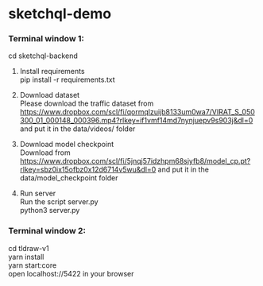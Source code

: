 # sketchql-demo


### Terminal window 1:

cd sketchql-backend

1. Install requirements\
pip install -r requirements.txt

2. Download dataset\
Please download the traffic dataset from https://www.dropbox.com/scl/fi/qormqlzuijb8133um0wa7/VIRAT_S_050300_01_000148_000396.mp4?rlkey=if1vmf14md7nynjuepv9s903j&dl=0 and put it in the data/videos/ folder

3. Download model checkpoint\
Download from https://www.dropbox.com/scl/fi/5jnqj57idzhpm68sjyfb8/model_cp.pt?rlkey=sbz0ix15ofbz0x12d6714v5wu&dl=0 and put it in the data/model_checkpoint folder

4. Run server\
Run the script server.py\
python3 server.py

### Terminal window 2:

cd tldraw-v1\
yarn install\
yarn start:core\
open localhost://5422 in your browser



